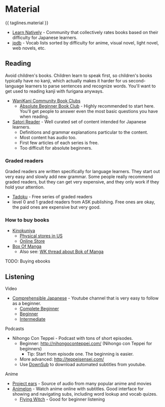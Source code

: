 
# Material

{{ taglines.material }}


* [Learn Natively](https://www.learnnatively.com/) - Community that collectively rates books based on their difficulty for Japanese learners.
* [jpdb](https://jpdb.io/) - Vocab lists sorted by difficulty for anime, visual novel, light novel, web novels, etc.

## Reading

Avoid children's books. Children learn to speak first, so children's books
typically have no kanji, which actually makes it harder for us second-language
learners to parse sentences and recognize words. You'll want to get used to
reading kanji with furigana anyways.

* [WaniKani Community Book Clubs](https://community.wanikani.com/t/master-list-of-book-clubs/35283)
    * [Absolute Beginner Book Club](https://community.wanikani.com/t/absolute-beginners-book-club-currently-reading-%E3%83%8F%E3%83%94%E3%83%8D%E3%82%B9%E3%83%BBhappiness-next-prefecture-stories/34698) - Highly recommended to start here. You'll get people to answer even the most basic questions you have when reading.
* [Satori Reader](https://www.satorireader.com/) - Well curated set of content
  intended for Japanese learners.
    * Definitions and grammar explanations particular to the content.
    * Most content has audio too.
    * First few articles of each series is free.
    * Too difficult for absolute beginners.

### Graded readers

Graded readers are written specifically for language learners. They start out
very easy and slowly add new grammar. Some people really recommend graded
readers, but they can get very expensive, and they only work if they hold your
attention.

* [Tadoku](https://learnnatively.com/series/c78f246213/?sort=level) - Free series of graded readers
* level 0 and 1 graded readers from ASK publishing. Free ones are okay, the paid ones are expensive but very good.

### How to buy books
* [Kinokuniya](https://usa.kinokuniya.com)
    * [Physical stores in US](https://usa.kinokuniya.com/stores-kinokuniya)
    * [Online Store](https://united-states.kinokuniya.com)
* [Box Of Manga](https://www.boxofmanga.com/)
    * Also see: [WK thread about Bok of Manga](https://community.wanikani.com/t/box-of-manga/48010/41)

TODO: Buying ebooks


## Listening

Video
* [Comprehensible Japanese](https://www.youtube.com/channel/UCXo8kuCtqLjL1EH6m4FJJNA) - Youtube channel that is very easy to follow as a beginner.
    * [Complete Beginner](https://www.youtube.com/playlist?list=PLPdNX2arS9Mb1iiA0xHkxj3KVwssHQxYP)
    * [Beginner](https://www.youtube.com/playlist?list=PLPdNX2arS9MZ70r0Vi6d6dUazHb_3z2sd)
    * [Intermediate](https://www.youtube.com/playlist?list=PLPdNX2arS9MYUGoIp0qogtHZ3fXu46GQt)

Podcasts
* Nihongo Con Teppei - Podcast with tons of short episodes.
    * Beginner: http://nihongoconteppei.com/ (Nihongo con Teppei for beginners)
        * Tip: Start from episode one. The beginning is easier.
    * More advanced: http://teppeisensei.com/
    * Use [DownSub](https://downsub.com/?url=https%3A%2F%2Fwww.youtube.com%2Fwatch%3Fv%3DdrTGtJEvRCA%26list%3DPLbsmSVzhiwvA8VNMAW_cuDqujRQULBjFd) to download automated subtitles from youtube.

Anime
* [Project ears](https://community.bunpro.jp/t/project-ears-passively-increase-your-listening-skill/40284) - Source of audio from many popular anime and movies
* [Animelon](https://animelon.com/) - Watch anime online with subtitles. Good interface for showing and navigating subs, including word lookup and vocab quizes.
    * [Flying Witch](https://animelon.com/series/Flying%20Witch) - Good for beginner listening
